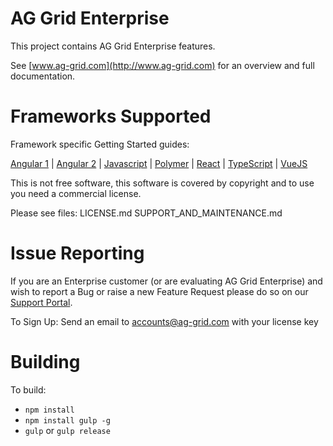 AG Grid Enterprise
==============

This project contains AG Grid Enterprise features.

See [www.ag-grid.com](http://www.ag-grid.com) for an overview and full documentation.

Frameworks Supported
====================
Framework specific Getting Started guides:

[Angular 1](https://www.ag-grid.com/documentation/angular/angularjs/) | [Angular 2](https://www.ag-grid.com/documentation/angular/getting-started/) | [Javascript](https://www.ag-grid.com/documentation/javascript/getting-started/) | [Polymer](https://www.ag-grid.com/documentation/javascript/polymer-getting-started/) | [React](https://www.ag-grid.com/documentation/react/getting-started/) | [TypeScript](https://www.ag-grid.com/documentation/javascript/building-typescript/) | [VueJS](https://www.ag-grid.com/documentation/vue/getting-started/)

This is not free software, this software is covered by copyright and to use you need a commercial license.

Please see files:
LICENSE.md
SUPPORT_AND_MAINTENANCE.md

Issue Reporting
==============

If you are an Enterprise customer (or are evaluating AG Grid Enterprise) and wish to report a Bug or raise a new Feature Request please do so on our [Support Portal](https://ag-grid.zendesk.com/).

To Sign Up:
Send an email to accounts@ag-grid.com with your license key

Building
==============

To build:
- `npm install`
- `npm install gulp -g`
- `gulp` or `gulp release`
